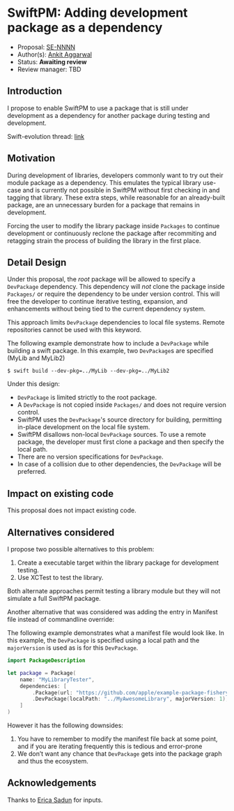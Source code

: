# SwiftPM: Adding development package as a dependency

* Proposal: [SE-NNNN](https://github.com/apple/swift-evolution/blob/master/proposals/NNNN-name.md)
* Author(s): [Ankit Aggarwal](https://github.com/aciidb0mb3r)
* Status: **Awaiting review**
* Review manager: TBD

## Introduction

I propose to enable SwiftPM to use a package that is still under development as a dependency for another package during testing and development.

Swift-evolution thread: [link](https://lists.swift.org/pipermail/swift-evolution/Week-of-Mon-20160328/013710.html)

## Motivation

During development of libraries, developers commonly want to try out their module package
as a dependency. This emulates the typical library use-case and is currently not possible
in SwiftPM without first checking in and tagging that library. These extra steps, while
reasonable for an already-built package, are an unnecessary burden for a package that remains
in development. 

Forcing the user to modify the library package inside `Packages` to continue development or
continuously reclone the package after recommiting and retagging strain the process of
building the library in the first place.

## Detail Design

Under this proposal, the *root* package will be allowed to specify a `DevPackage` dependency.
This dependency will *not* clone the package inside `Packages/` or require the dependency to be 
under version control. This will free the developer to continue iterative testing, expansion,
and enhancements without being tied to the current dependency system.

This approach limits `DevPackage` dependencies to local file systems. Remote repositories
cannot be used with this keyword. 

The following example demonstrate how to include a `DevPackage` while building a swift package.
In this example, two `DevPackage`s are specified (MyLib and MyLib2)

```
$ swift build --dev-pkg=../MyLib --dev-pkg=../MyLib2
```

Under this design:

* `DevPackage` is limited strictly to the root package.
* A `DevPackage` is not copied inside `Packages/` and does not require version control.
* SwiftPM uses the `DevPackage`'s source directory for building, permitting in-place development on the local file system.
* SwiftPM disallows non-local `DevPackage` sources. To use a remote package, the developer must first clone a package and then specify the local path.
* There are no version specifications for `DevPackage`.
* In case of a collision due to other dependencies, the `DevPackage` will be preferred.

## Impact on existing code

This proposal does not impact existing code.

## Alternatives considered

I propose two possible alternatives to this problem:

1. Create a executable target within the library package for development testing.
2. Use XCTest to test the library.

Both alternate approaches permit testing a library module but they will not simulate a full SwiftPM package.

Another alternative that was considered was adding the entry in Manifest file instead of commandline override:

The following example demonstrates what a manifest file would look like. In this example,
the `DevPackage` is specified using a local path and the `majorVersion` is used as is for 
this `DevPackage`.

```swift
import PackageDescription

let package = Package(
    name: "MyLibraryTester",
    dependencies: [
        .Package(url: "https://github.com/apple/example-package-fisheryates.git", majorVersion: 1),
        .DevPackage(localPath: "../MyAwesomeLibrary", majorVersion: 1),
    ]
)
```
However it has the following downsides:
1) You have to remember to modify the manifest file back at some point, and if you are iterating frequently this is tedious and error-prone
2) We don’t want any chance that `DevPackage` gets into the package graph and thus the ecosystem.

## Acknowledgements

Thanks to [Erica Sadun](https://github.com/erica) for inputs.
